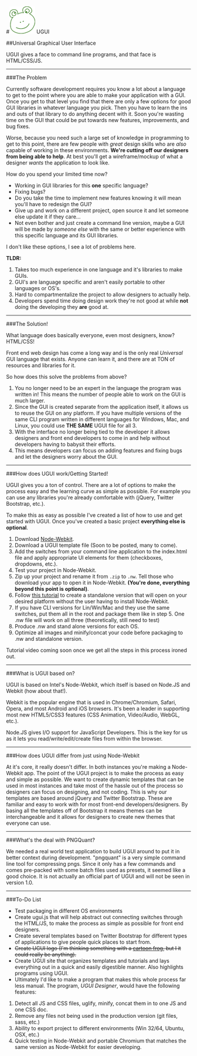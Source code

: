 #![UGUI Logo and Mascot Starby the Frog](_assets/ugui-logo.png "Starby the Frog") UGUI

##Universal Graphical User Interface

UGUI gives a face to command line programs, and that face is HTML/CSS/JS.

* * *

###The Problem

Currently software development requires you know a lot about a language to get to the point where you are able to make your application with a GUI. Once you get to that level you find that there are only a few options for good GUI libraries in whatever language you pick. Then you have to learn the ins and outs of that library to do anything decent with it. Soon you're wasting time on the GUI that could be put towards new features, improvements, and bug fixes.

Worse, because you need such a large set of knowledge in programming to get to this point, there are few people with *great* design skills who are *also* capable of working in these environments. **We're cutting off our designers from being able to help**. At best you'll get a wireframe/mockup of what a designer *wants* the application to look like.

How do you spend your limited time now?

 * Working in GUI libraries for this **one** specific language?
 * Fixing bugs?
 * Do you take the time to implement new features knowing it will mean you'll have to redesign the GUI?
 * Give up and work on a different project, open source it and let someone else update it if they care...
 * Not even bother and just create a command line version, maybe a GUI will be made by *someone else* with the same or better experience with this specific language and its GUI libraries.

I don't like these options, I see a lot of problems here.

**TLDR:**

1. Takes too much experience in one language and it's libraries to make GUIs.
2. GUI's are language specific and aren't easily portable to other languages or OS's.
3. Hard to compartmentalize the project to allow designers to actually help.
4. Developers spend time doing design work they're not good at while **not** doing the developing they **are** good at.

* * *

###The Solution!

What language does basically everyone, even most designers, know? HTML/CSS!

Front end web design has come a long way and is the only real *Universal* GUI language that exists. Anyone can learn it, and there are at TON of resources and libraries for it.

So how does this solve the problems from above?

1. You no longer need to be an expert in the language the program was written in! This means the number of people able to work on the GUI is much larger.
2. Since the GUI is created separate from the application itself, it allows us to reuse the GUI on any platform. If you have multiple versions of the same CLI program written in different languages for Windows, Mac, and Linux, you could use **THE SAME** UGUI file for all 3.
3. With the interface no longer being tied to the developer it allows designers and front end developers to come in and help without developers having to babysit their efforts.
4. This means developers can focus on adding features and fixing bugs and let the designers worry about the GUI.

* * *

###How does UGUI work/Getting Started!

UGUI gives you a ton of control. There are a lot of options to make the process easy and the learning curve as simple as possible. For example you can use any libraries you're already comfortable with (jQuery, Twitter Bootstrap, etc.).

To make this as easy as possible I've created a list of how to use and get started with UGUI. Once you've created a basic project **everything else is optional**.

1. Download [Node-Webkit](https://github.com/rogerwang/node-webkit).
2. Download a UGUI template file (Soon to be posted, many to come).
3. Add the switches from your command line application to the index.html file and apply appropriate UI elements for them (checkboxes, dropdowns, etc.).
4. Test your project in Node-Webkit.
5. Zip up your project and rename it from `.zip` to `.nw`. Tell those who download your app to open it in Node-Webkit. **(You're done, everything beyond this point is optional)**.
6. Follow [this tutorial](https://github.com/rogerwang/node-webkit/wiki/How-to-package-and-distribute-your-apps) to create a standalone version that will open on your desired platform without the user having to install Node-Webkit.
7. If you have CLI versions for Lin/Win/Mac and they use the same switches, put them all in the root and package them like in step 5. One .nw file will work on all three (theoretically, still need to test)
8. Produce .nw and stand alone versions for each OS.
9. Optimize all images and minify/concat your code before packaging to .nw and standalone version.

Tutorial video coming soon once we get all the steps in this process ironed out.

* * *

###What is UGUI based on?

UGUI is based on Intel's Node-Webkit, which itself is based on Node.JS and Webkit (how about that!).

Webkit is the popular engine that is used in Chrome/Chromium, Safari, Opera, and most Android and iOS browsers. It's been a leader in supporting most new HTML5/CSS3 features (CSS Animation, Video/Audio, WebGL, etc.).

Node.JS gives I/O support for JavaScript Developers. This is the key for us as it lets you read/write/edit/create files from within the browser.

* * *

###How does UGUI differ from just using Node-Webkit

At it's core, it really doesn't differ. In both instances you're making a Node-Webkit app. The point of the UGUI project is to make the process as easy and simple as possible. We want to create dynamic templates that can be used in most instances and take most of the hassle out of the process so designers can focus on designing, and not coding. This is why our templates are based around jQuery and Twitter Bootstrap. These are familiar and easy to work with for most front-end developers/designers. By basing all the templates off of Bootstrap it means themes can be interchangeable and it allows for designers to create new themes that everyone can use.

* * *

###What's the deal with PNGQuant?

We needed a real world test application to build UGUI around to put it in better context during development. "pngquant" is a very simple command line tool for compressing pngs. Since it only has a few commands and comes pre-packed with some batch files used as presets, it seemed like a good choice. It is not actually an official part of UGUI and will not be seen in version 1.0.

* * *

###To-Do List

* Test packaging in different OS environments
* Create ugui.js that will help abstract out connecting switches through the HTML/JS, to make the process as simple as possible for front end designers.
* Create several templates based on Twitter Bootstrap for different types of applications to give people quick places to start from.
* ~~Create UGUI logo (I'm thinking something with a [cartoon frog](http://imgur.com/IitQXw4), but I it could really be anything).~~
* Create UGUI site that organizes templates and tutorials and lays everything out in a quick and easily digestible manner. Also highlights programs using UGUI.
* Ultimately I'd like to make a program that makes this whole process far less manual. The program, *UGUI Designer*, would have the following features:
 1. Detect all JS and CSS files, uglify, minify, concat them in to one JS and one CSS doc.
 2. Remove any files not being used in the production version (git files, sass, etc.)
 3. Ability to export project to different environments (Win 32/64, Ubuntu, OSX, etc.)
 4. Quick testing in Node-Webkit and portable Chromium that matches the same version as Node-Webkit for easier developing.
